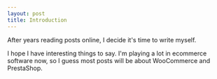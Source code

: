 ```yaml
---
layout: post
title: Introduction
---
```


After years reading posts online, I decide it's time to write myself.

I hope I have interesting things to say. I'm playing a lot in ecommerce software now,
so I guess most posts will be about WooCommerce and PrestaShop.
